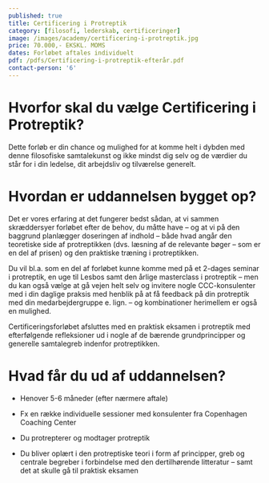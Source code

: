 ```yaml
---
published: true
title: Certificering i Protreptik
category: [filosofi, lederskab, certificeringer]
image: /images/academy/certificering-i-protreptik.jpg
price: 70.000,- EKSKL. MOMS
dates: Forløbet aftales individuelt
pdf: /pdfs/Certificering-i-protreptik-efterår.pdf
contact-person: '6'
---
```

 
# Hvorfor skal du vælge Certificering i Protreptik?

Dette forløb er din chance og mulighed for at komme helt i dybden med denne filosofiske samtalekunst og ikke mindst dig selv og de værdier du står for i din ledelse, dit arbejdsliv og tilværelse generelt. 

# Hvordan er uddannelsen bygget op?

Det er vores erfaring at det fungerer bedst sådan, at vi sammen skræddersyer forløbet efter de behov, du måtte have – og at vi på den baggrund planlægger doseringen af indhold – både hvad angår den teoretiske side af protreptikken (dvs. læsning af de relevante bøger – som er en del af prisen) og den praktiske træning i protreptikken.  

Du vil bl.a. som en del af forløbet kunne komme med på et 2-dages seminar i protreptik, en uge til Lesbos samt den årlige masterclass i protreptik – men du kan også vælge at gå vejen helt selv og invitere nogle CCC-konsulenter med i din daglige praksis med henblik på at få feedback på din protreptik med din medarbejdergruppe e. lign. – og kombinationer herimellem er også en mulighed. 

Certificeringsforløbet afsluttes med en praktisk eksamen i protreptik med efterfølgende refleksioner ud i nogle af de bærende grundprincipper og generelle samtalegreb indenfor protreptikken. 

# Hvad får du ud af uddannelsen?

- Henover 5-6 måneder (efter nærmere aftale) 

- Fx en række individuelle sessioner med konsulenter fra Copenhagen Coaching Center 

- Du protrepterer og modtager protreptik 

- Du bliver oplært i den protreptiske teori i form af principper, greb og centrale begreber i forbindelse med den dertilhørende litteratur – samt det at skulle gå til praktisk eksamen 
